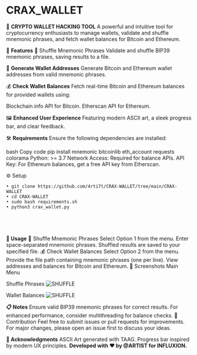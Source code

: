 # CRAX_WALLET

🚀 **CRYPTO WALLET HACKING TOOL**
A powerful and intuitive tool for cryptocurrency enthusiasts to manage wallets, validate and shuffle mnemonic phrases, and fetch wallet balances for Bitcoin and Ethereum.

🌟 **Features**
🎲 Shuffle Mnemonic Phrases
Validate and shuffle BIP39 mnemonic phrases, saving results to a file.

🔐 **Generate Wallet Addresses**
Generate Bitcoin and Ethereum wallet addresses from valid mnemonic phrases.

💰 **Check Wallet Balances**
Fetch real-time Bitcoin and Ethereum balances for provided wallets using:

Blockchain.info API for Bitcoin.
Etherscan API for Ethereum.

🖼️ **Enhanced User Experience**
Featuring modern ASCII art, a sleek progress bar, and clear feedback.

🛠️ **Requirements**
Ensure the following dependencies are installed:

bash
Copy code
pip install mnemonic bitcoinlib eth_account requests colorama
Python: >= 3.7
Network Access: Required for balance APIs.
API Key: For Ethereum balances, get a free API key from Etherscan.

⚙️ Setup

```
• git clone https://github.com/4rti7t/CRAX-WALLET/tree/main/CRAX-WALLET
• cd CRAX-WALLET
• sudo bash requirements.sh
• python3 crax_wallet.py
```

</br>

<h1 align="center"></h1>

**📖 Usage**
🎲 Shuffle Mnemonic Phrases
Select Option 1 from the menu.
Enter space-separated mnemonic phrases.
Shuffled results are saved to your specified file.
💰 Check Wallet Balances
Select Option 2 from the menu.
Provide the file path containing mnemonic phrases (one per line).
View addresses and balances for Bitcoin and Ethereum.
📸 Screenshots
Main Menu

Shuffle Phrases
![SHUFFLE](https://github.com/user-attachments/assets/b8d4778b-6fc1-486e-aacb-68faae4627d7)


Wallet Balances
![SHUFFLE](https://github.com/user-attachments/assets/0c04a497-799f-44f6-a8be-598c15aa12ea)


**📋 Notes**
Ensure valid BIP39 mnemonic phrases for correct results.
For enhanced performance, consider multithreading for balance checks.
🤝 Contribution
Feel free to submit issues or pull requests for improvements. For major changes, please open an issue first to discuss your ideas.


**🙌 Acknowledgments**
ASCII Art generated with TAAG.
Progress bar inspired by modern UX principles.
**Developed with ❤️ by @ARTIST for INFLUXION.**
